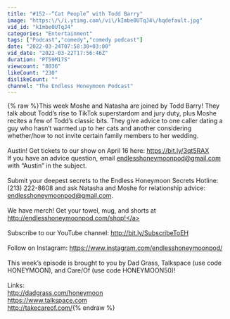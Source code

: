 ```yaml
---
title: "#152--“Cat People” with Todd Barry"
image: "https:\/\/i.ytimg.com\/vi\/kImbe0UTqJ4\/hqdefault.jpg"
vid_id: "kImbe0UTqJ4"
categories: "Entertainment"
tags: ["Podcast","comedy","comedy podcast"]
date: "2022-03-24T07:58:30+03:00"
vid_date: "2022-03-22T17:56:46Z"
duration: "PT59M17S"
viewcount: "8036"
likeCount: "230"
dislikeCount: ""
channel: "The Endless Honeymoon Podcast"
---
```

{% raw %}This week Moshe and Natasha are joined by Todd Barry! They talk about Todd’s rise to TikTok superstardom and jury duty, plus Moshe recites a few of Todd’s classic bits. They give advice to one caller dating a guy who hasn’t warmed up to her cats and another considering whether/how to not invite certain family members to her wedding. <br /><br />Austin! Get tickets to our show on April 16 here: <a rel="nofollow" target="blank" href="https://bit.ly/3qt5RAX">https://bit.ly/3qt5RAX</a><br />If you have an advice question, email endlesshoneymoonpod@gmail.com with “Austin” in the subject. <br /><br />Submit your deepest secrets to the Endless Honeymoon Secrets Hotline: (213) 222-8608 and ask Natasha and Moshe for relationship advice: endlesshoneymoonpod@gmail.com.  <br /><br />We have merch! Get your towel, mug, and shorts at <a rel="nofollow" target="blank" href="http://endlesshoneymoonpod.com/shop!">http://endlesshoneymoonpod.com/shop!</a> <br /><br />Subscribe to our YouTube channel: <a rel="nofollow" target="blank" href="http://bit.ly/SubscribeToEH​​">http://bit.ly/SubscribeToEH​​</a> <br /><br />Follow on Instagram: <a rel="nofollow" target="blank" href="https://www.instagram.com/endlesshoneymoonpod/">https://www.instagram.com/endlesshoneymoonpod/</a><br /><br />This week’s episode is brought to you by Dad Grass, Talkspace (use code HONEYMOON), and Care/Of (use code HONEYMOON50)!<br /><br />Links:<br /><a rel="nofollow" target="blank" href="http://dadgrass.com/honeymoon">http://dadgrass.com/honeymoon</a> <br /><a rel="nofollow" target="blank" href="https://www.talkspace.com">https://www.talkspace.com</a><br /><a rel="nofollow" target="blank" href="http://takecareof.com/">http://takecareof.com/</a>{% endraw %}
